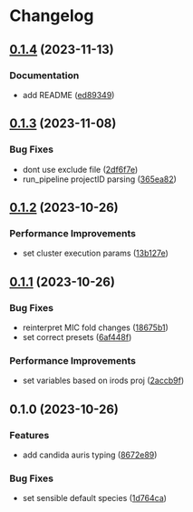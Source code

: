 # Changelog

## [0.1.4](https://github.com/RIVM-bioinformatics/apollo-variant-typing/compare/v0.1.3...v0.1.4) (2023-11-13)


### Documentation

* add README ([ed89349](https://github.com/RIVM-bioinformatics/apollo-variant-typing/commit/ed8934937a6aaf70929275ce490e400d7f06f43f))

## [0.1.3](https://github.com/RIVM-bioinformatics/apollo-variant-typing/compare/v0.1.2...v0.1.3) (2023-11-08)


### Bug Fixes

* dont use exclude file ([2df6f7e](https://github.com/RIVM-bioinformatics/apollo-variant-typing/commit/2df6f7e6012630269a97cb0179f8a16ecd644725))
* run_pipeline projectID parsing ([365ea82](https://github.com/RIVM-bioinformatics/apollo-variant-typing/commit/365ea82f92224f735345d318d69cb12734f4fdb7))

## [0.1.2](https://github.com/RIVM-bioinformatics/apollo-variant-typing/compare/v0.1.1...v0.1.2) (2023-10-26)


### Performance Improvements

* set cluster execution params ([13b127e](https://github.com/RIVM-bioinformatics/apollo-variant-typing/commit/13b127ee5f81480e31a6dc28d55b1ce7f4d74cf6))

## [0.1.1](https://github.com/RIVM-bioinformatics/apollo-variant-typing/compare/v0.1.0...v0.1.1) (2023-10-26)


### Bug Fixes

* reinterpret MIC fold changes ([18675b1](https://github.com/RIVM-bioinformatics/apollo-variant-typing/commit/18675b16f8f5e3b6511708181280b6958fe8647d))
* set correct presets ([6af448f](https://github.com/RIVM-bioinformatics/apollo-variant-typing/commit/6af448fa5b9e11dc3e293841a960868f1a847c49))


### Performance Improvements

* set variables based on irods proj ([2accb9f](https://github.com/RIVM-bioinformatics/apollo-variant-typing/commit/2accb9fa968fd3970a6edb1851f33d698f44ff4c))

## 0.1.0 (2023-10-26)


### Features

* add candida auris typing ([8672e89](https://github.com/RIVM-bioinformatics/apollo-variant-typing/commit/8672e8953de965503f690cd8ba6acaf16bbfe156))


### Bug Fixes

* set sensible default species ([1d764ca](https://github.com/RIVM-bioinformatics/apollo-variant-typing/commit/1d764caf56de881e4e560d38bc7946c1685f76d2))
